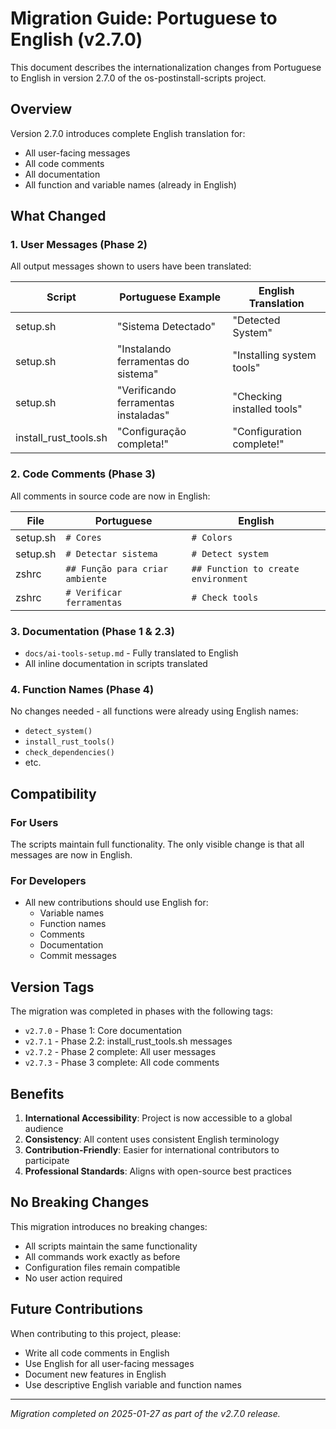 # Migration Guide: Portuguese to English (v2.7.0)

This document describes the internationalization changes from Portuguese to English in version 2.7.0 of the os-postinstall-scripts project.

## Overview

Version 2.7.0 introduces complete English translation for:
- All user-facing messages
- All code comments
- All documentation
- All function and variable names (already in English)

## What Changed

### 1. User Messages (Phase 2)
All output messages shown to users have been translated:

| Script | Portuguese Example | English Translation |
|--------|-------------------|---------------------|
| setup.sh | "Sistema Detectado" | "Detected System" |
| setup.sh | "Instalando ferramentas do sistema" | "Installing system tools" |
| setup.sh | "Verificando ferramentas instaladas" | "Checking installed tools" |
| install_rust_tools.sh | "Configuração completa!" | "Configuration complete!" |

### 2. Code Comments (Phase 3)
All comments in source code are now in English:

| File | Portuguese | English |
|------|------------|---------|
| setup.sh | `# Cores` | `# Colors` |
| setup.sh | `# Detectar sistema` | `# Detect system` |
| zshrc | `## Função para criar ambiente` | `## Function to create environment` |
| zshrc | `# Verificar ferramentas` | `# Check tools` |

### 3. Documentation (Phase 1 & 2.3)
- `docs/ai-tools-setup.md` - Fully translated to English
- All inline documentation in scripts translated

### 4. Function Names (Phase 4)
No changes needed - all functions were already using English names:
- `detect_system()`
- `install_rust_tools()`
- `check_dependencies()`
- etc.

## Compatibility

### For Users
The scripts maintain full functionality. The only visible change is that all messages are now in English.

### For Developers
- All new contributions should use English for:
  - Variable names
  - Function names
  - Comments
  - Documentation
  - Commit messages

## Version Tags

The migration was completed in phases with the following tags:
- `v2.7.0` - Phase 1: Core documentation
- `v2.7.1` - Phase 2.2: install_rust_tools.sh messages
- `v2.7.2` - Phase 2 complete: All user messages
- `v2.7.3` - Phase 3 complete: All code comments

## Benefits

1. **International Accessibility**: Project is now accessible to a global audience
2. **Consistency**: All content uses consistent English terminology
3. **Contribution-Friendly**: Easier for international contributors to participate
4. **Professional Standards**: Aligns with open-source best practices

## No Breaking Changes

This migration introduces no breaking changes:
- All scripts maintain the same functionality
- All commands work exactly as before
- Configuration files remain compatible
- No user action required

## Future Contributions

When contributing to this project, please:
- Write all code comments in English
- Use English for all user-facing messages
- Document new features in English
- Use descriptive English variable and function names

---

*Migration completed on 2025-01-27 as part of the v2.7.0 release.*